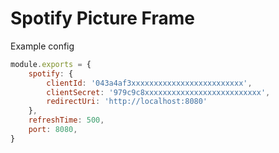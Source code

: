 # Spotify Picture Frame #

Example config

```javascript
module.exports = {
    spotify: {
        clientId: '043a4af3xxxxxxxxxxxxxxxxxxxxxxxxx',
        clientSecret: '979c9c8xxxxxxxxxxxxxxxxxxxxxxxxxx',
        redirectUri: 'http://localhost:8080'
    },
    refreshTime: 500,
    port: 8080,
}
```